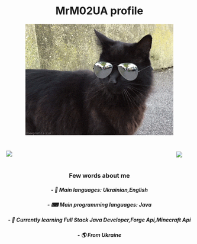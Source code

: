 <h1 align="center">MrM02UA profile</h1>
<p align="center">
<img width="400" src="cat.gif" alt="cat"/>
</p>

<h1 align="center"> </h1>

<a href="https://github.com/MrM02UA">
  <img align="left" width="460" src="https://github-readme-stats.vercel.app/api?username=MrM02UA&show_icons=true&theme=apprentice" />
</a>

<a href="https://github.com/MrM02UA">
  <img align="center" width="330" src="https://github-readme-stats.vercel.app/api/top-langs/?username=MrM02UA&theme=apprentice" />
</a>

<h1 align="center"> </h1>

<h3 align="center"> Few words about me </h3>
<h5 align="center"> - 💬 Main languages: Ukrainian,English </h5>
<h5 align="center"> - ⌨ Main programming languages: Java </h5>
<h5 align="center"> - 🌱 Currently learning Full Stack Java Developer,Forge Api,Minecraft Api </h5>
<h5 align="center"> - 🌎 From Ukraine </h5>

<h1 align="center"> </h1>
